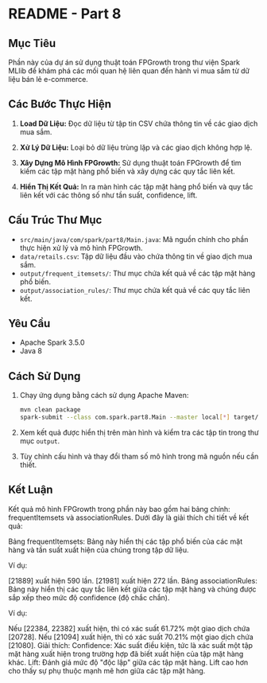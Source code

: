 # README - Part 8

## Mục Tiêu
Phần này của dự án sử dụng thuật toán FPGrowth trong thư viện Spark MLlib để khám phá các mối quan hệ liên quan đến hành vi mua sắm từ dữ liệu bán lẻ e-commerce.

## Các Bước Thực Hiện

1. **Load Dữ Liệu:** Đọc dữ liệu từ tập tin CSV chứa thông tin về các giao dịch mua sắm.

2. **Xử Lý Dữ Liệu:** Loại bỏ dữ liệu trùng lặp và các giao dịch không hợp lệ.

3. **Xây Dựng Mô Hình FPGrowth:** Sử dụng thuật toán FPGrowth để tìm kiếm các tập mặt hàng phổ biến và xây dựng các quy tắc liên kết.

4. **Hiển Thị Kết Quả:** In ra màn hình các tập mặt hàng phổ biến và quy tắc liên kết với các thông số như tần suất, confidence, lift.

## Cấu Trúc Thư Mục

- `src/main/java/com/spark/part8/Main.java`: Mã nguồn chính cho phần thực hiện xử lý và mô hình FPGrowth.
- `data/retails.csv`: Tập dữ liệu đầu vào chứa thông tin về giao dịch mua sắm.
- `output/frequent_itemsets/`: Thư mục chứa kết quả về các tập mặt hàng phổ biến.
- `output/association_rules/`: Thư mục chứa kết quả về các quy tắc liên kết.

## Yêu Cầu

- Apache Spark 3.5.0
- Java 8

## Cách Sử Dụng

1. Chạy ứng dụng bằng cách sử dụng Apache Maven:

    ```bash
    mvn clean package
    spark-submit --class com.spark.part8.Main --master local[*] target/part8-1.0-SNAPSHOT.jar
    ```

2. Xem kết quả được hiển thị trên màn hình và kiểm tra các tập tin trong thư mục `output`.

3. Tùy chỉnh cấu hình và thay đổi tham số mô hình trong mã nguồn nếu cần thiết.

## Kết Luận


Kết quả mô hình FPGrowth trong phần này bao gồm hai bảng chính: frequentItemsets và associationRules. Dưới đây là giải thích chi tiết về kết quả:

Bảng frequentItemsets:
Bảng này hiển thị các tập phổ biến của các mặt hàng và tần suất xuất hiện của chúng trong tập dữ liệu.

Ví dụ:

[21889] xuất hiện 590 lần.
[21981] xuất hiện 272 lần.
Bảng associationRules:
Bảng này hiển thị các quy tắc liên kết giữa các tập mặt hàng và chúng được sắp xếp theo mức độ confidence (độ chắc chắn).

Ví dụ:

Nếu [22384, 22382] xuất hiện, thì có xác suất 61.72% một giao dịch chứa [20728].
Nếu [21094] xuất hiện, thì có xác suất 70.21% một giao dịch chứa [21080].
Giải thích:
Confidence: Xác suất điều kiện, tức là xác suất một tập mặt hàng xuất hiện trong trường hợp đã biết xuất hiện của tập mặt hàng khác.
Lift: Đánh giá mức độ "độc lập" giữa các tập mặt hàng. Lift cao hơn cho thấy sự phụ thuộc mạnh mẽ hơn giữa các tập mặt hàng.